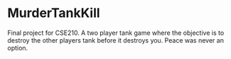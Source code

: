 # MurderTankKill
Final project for CSE210. A two player tank game where the objective is to destroy the other players tank before it destroys you. Peace was never an option.
